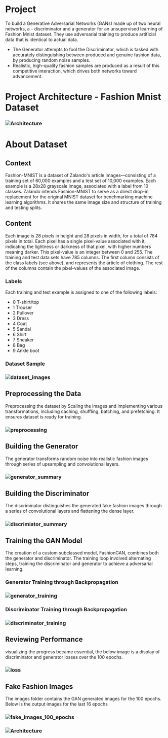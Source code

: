 # Project
To build a Generative Adversarial Networks (GANs) made up of two neural networks, a - discriminator and a generator for an unsupervised learning of Fashion Mnist dataset. They use adversarial training to produce artificial data that is identical to actual data.
- The Generator attempts to fool the Discriminator, which is tasked with accurately distinguishing between produced and genuine fashion data, by producing random noise samples.
- Realistic, high-quality fashion samples are produced as a result of this competitive interaction, which drives both networks toward advancement.


# Project Architecture - Fashion Mnist Dataset
### ![Architecture](assets/Architecture.jpg)


# About Dataset
## Context
Fashion-MNIST is a dataset of Zalando's article images—consisting of a training set of 60,000 examples and a test set of 10,000 examples. Each example is a 28x28 grayscale image, associated with a label from 10 classes. Zalando intends Fashion-MNIST to serve as a direct drop-in replacement for the original MNIST dataset for benchmarking machine learning algorithms. It shares the same image size and structure of training and testing splits.

## Content
Each image is 28 pixels in height and 28 pixels in width, for a total of 784 pixels in total. Each pixel has a single pixel-value associated with it, indicating the lightness or darkness of that pixel, with higher numbers meaning darker. This pixel-value is an integer between 0 and 255. The training and test data sets have 785 columns. The first column consists of the class labels (see above), and represents the article of clothing. The rest of the columns contain the pixel-values of the associated image.

### Labels
Each training and test example is assigned to one of the following labels:

- 0 T-shirt/top
- 1 Trouser
- 2 Pullover
- 3 Dress
- 4 Coat
- 5 Sandal
- 6 Shirt
- 7 Sneaker
- 8 Bag
- 9 Ankle boot

### Dataset Sample
### ![dataset_images](assets/dataset_images.png)


## Preprocessing the Data
Preprocessing the dataset by Scaling the images and implementing various transformations, including caching, shuffling, batching, and prefetching. It ensures dataset is ready for training.
### ![preprocessing](assets/preprocessing.png)


## Building the Generator
The generator transforms random noise into realistic fashion images through series of upsampling and convolutional layers.
### ![generator_summary](assets/generator_summary.png)


## Building the Discriminator
The discriminator distinguishes the generated fake fashion images through a series of convolutional layers and flattening the dense layer.
### ![discrimiator_summary](assets/discriminator_summary.png)


## Training the GAN Model
The creation of a custom subclassed model, FashionGAN, combines both the generator and discriminator. The training loop involved alternating steps, training the discriminator and generator to achieve a adversarial learning.

### Generator Training through Backpropagation 
### ![generator_training](assets/backpropagation_generator.png)


### Discriminator Training through Backpropagation 
### ![discriminator_training](assets/backpropagation_discriminator.png)


## Reviewing Performance
visualizing the progress became essential, the below image is a display of discriminator and generator losses over the 100 epochs.
### ![loss](assets/loss.png)

## Fake Fashion Images
The images folder contains the GAN generated images for the 100 epochs. Below is the output images for the last 16 epochs
### ![fake_images_100_epochs](assets/output_fake_images.png)


### ![Architecture](assets/loss.png)
